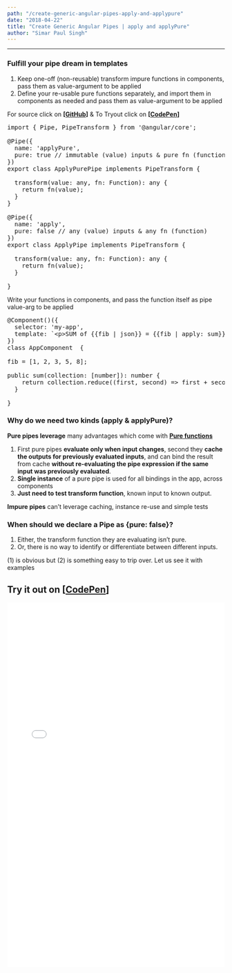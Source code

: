 ```yaml
---
path: "/create-generic-angular-pipes-apply-and-applypure"
date: "2018-04-22"
title: "Create Generic Angular Pipes | apply and applyPure"
author: "Simar Paul Singh"
---
```



* * *

### Fulfill your pipe dream in templates

1.  Keep one-off (non-reusable) transform impure functions in components, pass them as value-argument to be applied
2.  Define your re-usable pure functions separately, and import them in components as needed and pass them as value-argument to be applied

For source click on [**[GitHub]**](https://github.com/simars/ngx-mix-libraries/blob/master/projects/ngx-mix/src/lib/pipe/apply) & To Tryout click on **[**[**CodePen**](https://codepen.io/simars/pen/wxRpjN/)**]**

<pre>
import { Pipe, PipeTransform } from '@angular/core';

@Pipe({  
  name: 'applyPure',  
  pure: true // immutable (value) inputs & pure fn (function)  
})  
export class ApplyPurePipe implements PipeTransform {  

  transform(value: any, fn: Function): any {  
    return fn(value);  
  }  
}  

@Pipe({  
  name: 'apply',  
  pure: false // any (value) inputs & any fn (function)  
})  
export class ApplyPipe implements PipeTransform {  

  transform(value: any, fn: Function): any {  
    return fn(value);  
  }  

}
</pre>

Write your functions in components, and pass the function itself as pipe value-arg to be applied

<pre>
@Component()({
  selector: 'my-app',  
  template: `&lt;p&gt;SUM of {{fib | json}} = {{fib | apply: sum}}&lt;/p&gt;`
})  
class AppComponent  {

fib = [1, 2, 3, 5, 8];

public sum(collection: [number]): number {
    return collection.reduce((first, second) => first + second);
  }  

}
</pre>

### Why do we need two kinds (apply & applyPure)?

**Pure pipes leverage** many advantages which come with [**Pure functions**](https://en.wikipedia.org/wiki/Pure_function)

1.  First pure pipes **evaluate only when input changes**, second they **cache the outputs for previously evaluated inputs**, and can bind the result from cache **without re-evaluating the pipe expression if the same input was previously evaluated**.
2.  **Single instance** of a pure pipe is used for all bindings in the app, across components
3.  **Just need to test transform function**, known input to known output.

**Impure pipes** can’t leverage caching, instance re-use and simple tests

### **When should we declare a Pipe as {pure: false}**?

1.  Either, the transform function they are evaluating isn’t pure.
2.  Or, there is no way to identify or differentiate between different inputs.

(1) is obvious but (2) is something easy to trip over. Let us see it with examples

## Try it out on **[**[**CodePen**](https://codepen.io/simars/pen/wxRpjN/)**]**

<iframe height='844' scrolling='no' title='angular-apply-pipes' src='//codepen.io/simars/embed/wxRpjN/?height=265&theme-id=0&default-tab=js,result&embed-version=2' frameborder='no' allowtransparency='true' allowfullscreen='true' style='width: 100%;'>See the Pen <a href='https://codepen.io/simars/pen/wxRpjN/'>angular-apply-pipes</a> by Simar Paul Singh (<a href='https://codepen.io/simars'>@simars</a>) on <a href='https://codepen.io'>CodePen</a>.
</iframe>